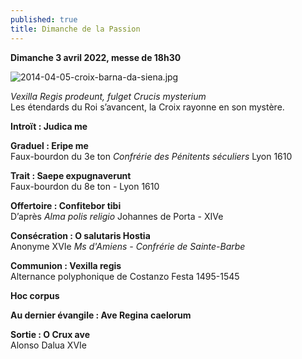 ```yaml
---
published: true
title: Dimanche de la Passion
---
```

**Dimanche 3 avril 2022, messe de 18h30**  

![2014-04-05-croix-barna-da-siena.jpg]({{site.baseurl}}/images/2014-04-05-croix-barna-da-siena.jpg)

*Vexilla Regis prodeunt, fulget Crucis mysterium*  
Les étendards du Roi s’avancent, la Croix rayonne en son mystère.

**Introït : Judica me**

**Graduel : Eripe me**  
Faux-bourdon du 3e ton *Confrérie des Pénitents séculiers* Lyon 1610

**Trait : Saepe expugnaverunt**  
Faux-bourdon du 8e ton - Lyon 1610

**Offertoire : Confitebor tibi**  
D’après *Alma polis religio* Johannes de Porta - XIVe

**Consécration : O salutaris Hostia**  
Anonyme XVIe *Ms d'Amiens - Confrérie de Sainte-Barbe*

**Communion : Vexilla regis**  
Alternance polyphonique de Costanzo Festa 1495-1545

**Hoc corpus**

**Au dernier évangile : Ave Regina caelorum**

**Sortie : O Crux ave**  
Alonso Dalua XVIe
